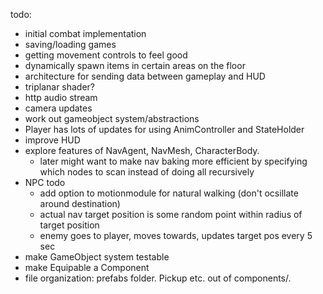 todo:
* initial combat implementation
* saving/loading games
* getting movement controls to feel good
* dynamically spawn items in certain areas on the floor
* architecture for sending data between gameplay and HUD
* triplanar shader? 
* http audio stream
* camera updates
* work out gameobject system/abstractions
* Player has lots of updates for using AnimController and StateHolder
* improve HUD
* explore features of NavAgent, NavMesh, CharacterBody. 
    * later might want to make nav baking more efficient by specifying which nodes to scan instead of doing all recursively
* NPC todo
    * add option to motionmodule for natural walking (don't ocsillate around destination)
    * actual nav target position is some random point within radius of target position
    * enemy goes to player, moves towards, updates target pos every 5 sec
* make GameObject system testable 
* make Equipable a Component
* file organization: prefabs folder. Pickup etc. out of components/. 